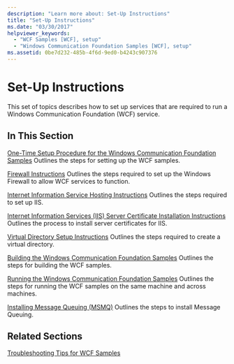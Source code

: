 ```yaml
---
description: "Learn more about: Set-Up Instructions"
title: "Set-Up Instructions"
ms.date: "03/30/2017"
helpviewer_keywords:
  - "WCF Samples [WCF], setup"
  - "Windows Communication Foundation Samples [WCF], setup"
ms.assetid: 0be7d232-485b-4f6d-9ed0-b4243c907376
---
```

# Set-Up Instructions

This set of topics describes how to set up services that are required to run a Windows Communication Foundation (WCF) service.

## In This Section

 [One-Time Setup Procedure for the Windows Communication Foundation Samples](one-time-setup-procedure-for-the-wcf-samples.md)
Outlines the steps for setting up the WCF samples.

 [Firewall Instructions](firewall-instructions.md)
Outlines the steps required to set up the Windows Firewall to allow WCF services to function.

 [Internet Information Service Hosting Instructions](internet-information-service-hosting-instructions.md)
Outlines the steps required to set up IIS.

 [Internet Information Services (IIS) Server Certificate Installation Instructions](iis-server-certificate-installation-instructions.md)
Outlines the process to install server certificates for IIS.

 [Virtual Directory Setup Instructions](virtual-directory-setup-instructions.md)
Outlines the steps required to create a virtual directory.

 [Building the Windows Communication Foundation Samples](building-the-samples.md)
Outlines the steps for building the WCF samples.

 [Running the Windows Communication Foundation Samples](running-the-samples.md)
Outlines the steps for running the WCF samples on the same machine and across machines.

 [Installing Message Queuing (MSMQ)](installing-message-queuing-msmq.md)
Outlines the steps to install Message Queuing.

## Related Sections

 [Troubleshooting Tips for WCF Samples](/previous-versions/dotnet/netframework-3.5/ms751511(v=vs.90))
